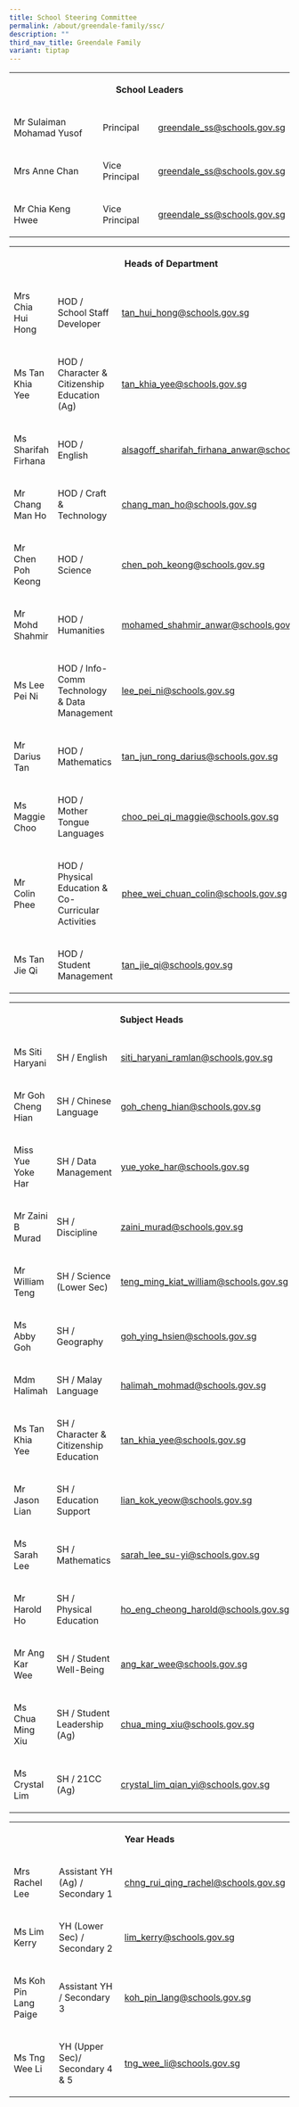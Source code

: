 ```yaml
---
title: School Steering Committee
permalink: /about/greendale-family/ssc/
description: ""
third_nav_title: Greendale Family
variant: tiptap
---
```

<table style="minWidth: 75px">
<colgroup>
<col>
<col>
<col>
</colgroup>
<tbody>
<tr>
<th rowspan="1" colspan="3">
<p>School Leaders</p>
</th>
</tr>
<tr>
<td rowspan="1" colspan="1">
<p>Mr Sulaiman Mohamad Yusof</p>
</td>
<td rowspan="1" colspan="1">
<p>Principal</p>
</td>
<td rowspan="1" colspan="1">
<p><a href="mailto:greendale_ss@schools.gov.sg" rel="noopener noreferrer nofollow" target="_blank">greendale_ss@schools.gov.sg</a>
</p>
</td>
</tr>
<tr>
<td rowspan="1" colspan="1">
<p>Mrs Anne Chan</p>
</td>
<td rowspan="1" colspan="1">
<p>Vice Principal</p>
</td>
<td rowspan="1" colspan="1">
<p><a href="mailto:greendale_ss@schools.gov.sg" rel="noopener noreferrer nofollow" target="_blank">greendale_ss@schools.gov.sg</a>
</p>
</td>
</tr>
<tr>
<td rowspan="1" colspan="1">
<p>Mr Chia Keng Hwee</p>
</td>
<td rowspan="1" colspan="1">
<p>Vice Principal</p>
</td>
<td rowspan="1" colspan="1">
<p><a href="mailto:greendale_ss@schools.gov.sg" rel="noopener noreferrer nofollow" target="_blank">greendale_ss@schools.gov.sg</a>
</p>
</td>
</tr>
</tbody>
</table>
<table style="minWidth: 75px">
<colgroup>
<col>
<col>
<col>
</colgroup>
<tbody>
<tr>
<th rowspan="1" colspan="3">
<p>Heads of Department</p>
</th>
</tr>
<tr>
<td rowspan="1" colspan="1">
<p>Mrs Chia Hui Hong</p>
</td>
<td rowspan="1" colspan="1">
<p>HOD / School Staff Developer</p>
</td>
<td rowspan="1" colspan="1">
<p><a href="mailto:tan_hui_hong@schools.gov.sg" rel="noopener noreferrer nofollow" target="_blank">tan_hui_hong@schools.gov.sg</a>
</p>
</td>
</tr>
<tr>
<td rowspan="1" colspan="1">
<p>Ms Tan Khia Yee</p>
</td>
<td rowspan="1" colspan="1">
<p>HOD / Character &amp; Citizenship Education (Ag)</p>
</td>
<td rowspan="1" colspan="1">
<p><a href="tan_khia_yee@schools.gov.sg" rel="noopener nofollow" target="_blank">tan_khia_yee@schools.gov.sg</a>
</p>
</td>
</tr>
<tr>
<td rowspan="1" colspan="1">
<p>Ms Sharifah Firhana</p>
</td>
<td rowspan="1" colspan="1">
<p>HOD / English</p>
</td>
<td rowspan="1" colspan="1">
<p><a href="mailto:alsagoff_sharifah_firhana_anwar@schools.gov.sg" rel="noopener noreferrer nofollow" target="_blank">alsagoff_sharifah_firhana_anwar@schools.gov.sg</a>
</p>
</td>
</tr>
<tr>
<td rowspan="1" colspan="1">
<p>Mr Chang Man Ho</p>
</td>
<td rowspan="1" colspan="1">
<p>HOD / Craft &amp; Technology</p>
</td>
<td rowspan="1" colspan="1">
<p><a href="mailto:chang_man_ho@schools.gov.sg" rel="noopener noreferrer nofollow" target="_blank">chang_man_ho@schools.gov.sg</a>
</p>
</td>
</tr>
<tr>
<td rowspan="1" colspan="1">
<p>Mr Chen Poh Keong</p>
</td>
<td rowspan="1" colspan="1">
<p>HOD / Science</p>
</td>
<td rowspan="1" colspan="1">
<p><a href="mailto:chen_poh_keong@moe.edu.sg" rel="noopener noreferrer nofollow" target="_blank">chen_poh_keong@schools.gov.sg</a>
</p>
</td>
</tr>
<tr>
<td rowspan="1" colspan="1">
<p>Mr Mohd Shahmir</p>
</td>
<td rowspan="1" colspan="1">
<p>HOD / Humanities</p>
</td>
<td rowspan="1" colspan="1">
<p><a href="mailto:mohamed_shahmir_anwar@schools.gov.sg" rel="noopener noreferrer nofollow" target="_blank">mohamed_shahmir_anwar@schools.gov.sg</a>
</p>
</td>
</tr>
<tr>
<td rowspan="1" colspan="1">
<p>Ms Lee Pei Ni</p>
</td>
<td rowspan="1" colspan="1">
<p>HOD / Info-Comm Technology &amp; Data Management</p>
</td>
<td rowspan="1" colspan="1">
<p><a href="mailto:lee_pei_ni@schools.gov.sg" rel="noopener noreferrer nofollow" target="_blank">lee_pei_ni@schools.gov.sg</a>
</p>
</td>
</tr>
<tr>
<td rowspan="1" colspan="1">
<p>Mr Darius Tan</p>
</td>
<td rowspan="1" colspan="1">
<p>HOD / Mathematics</p>
</td>
<td rowspan="1" colspan="1">
<p><a href="mailto:tan_jun_rong_darius@schools.gov.sg" rel="noopener noreferrer nofollow" target="_blank">tan_jun_rong_darius@schools.gov.sg</a>
</p>
</td>
</tr>
<tr>
<td rowspan="1" colspan="1">
<p>Ms Maggie Choo</p>
</td>
<td rowspan="1" colspan="1">
<p>HOD / Mother Tongue Languages</p>
</td>
<td rowspan="1" colspan="1">
<p><a href="mailto:choo_pei_qi_maggie@schools.gov.sg" rel="noopener noreferrer nofollow" target="_blank">choo_pei_qi_maggie@schools.gov.sg</a>
</p>
</td>
</tr>
<tr>
<td rowspan="1" colspan="1">
<p>Mr Colin Phee</p>
</td>
<td rowspan="1" colspan="1">
<p>HOD / Physical Education &amp; Co-Curricular Activities</p>
</td>
<td rowspan="1" colspan="1">
<p><a href="mailto:phee_wei_chuan_colin@schools.gov.sg" rel="noopener noreferrer nofollow" target="_blank">phee_wei_chuan_colin@schools.gov.sg</a>
</p>
</td>
</tr>
<tr>
<td rowspan="1" colspan="1">
<p>Ms Tan Jie Qi</p>
</td>
<td rowspan="1" colspan="1">
<p>HOD / Student Management</p>
</td>
<td rowspan="1" colspan="1">
<p><a href="mailto:tan_jie_qi@schools.gov.sg" rel="noopener noreferrer nofollow" target="_blank">tan_jie_qi@schools.gov.sg</a>
</p>
</td>
</tr>
</tbody>
</table>
<table style="minWidth: 75px">
<colgroup>
<col>
<col>
<col>
</colgroup>
<tbody>
<tr>
<th rowspan="1" colspan="3">
<p>Subject Heads</p>
</th>
</tr>
<tr>
<td rowspan="1" colspan="1">
<p>Ms Siti Haryani</p>
</td>
<td rowspan="1" colspan="1">
<p>SH / English</p>
</td>
<td rowspan="1" colspan="1">
<p><a href="mailto:siti_haryani_ramlan@schools.gov.sg" rel="noopener noreferrer nofollow" target="_blank">siti_haryani_ramlan@schools.gov.sg</a>
</p>
</td>
</tr>
<tr>
<td rowspan="1" colspan="1">
<p>Mr Goh Cheng Hian</p>
</td>
<td rowspan="1" colspan="1">
<p>SH / Chinese Language</p>
</td>
<td rowspan="1" colspan="1">
<p><a href="mailto:goh_cheng_hian@schools.gov.sg" rel="noopener noreferrer nofollow" target="_blank">goh_cheng_hian@schools.gov.sg</a>
</p>
</td>
</tr>
<tr>
<td rowspan="1" colspan="1">
<p>Miss Yue Yoke Har</p>
</td>
<td rowspan="1" colspan="1">
<p>SH / Data Management</p>
</td>
<td rowspan="1" colspan="1">
<p><a href="mailto:yue_yoke_har@schools.gov.sg" rel="noopener noreferrer nofollow" target="_blank">yue_yoke_har@schools.gov.sg</a>
</p>
</td>
</tr>
<tr>
<td rowspan="1" colspan="1">
<p>Mr Zaini B Murad</p>
</td>
<td rowspan="1" colspan="1">
<p>SH / Discipline</p>
</td>
<td rowspan="1" colspan="1">
<p><a href="mailto:zaini_murad@schools.gov.sg" rel="noopener noreferrer nofollow" target="_blank">zaini_murad@schools.gov.sg</a>
</p>
</td>
</tr>
<tr>
<td rowspan="1" colspan="1">
<p>Mr William Teng</p>
</td>
<td rowspan="1" colspan="1">
<p>SH / Science (Lower Sec)</p>
</td>
<td rowspan="1" colspan="1">
<p><a href="mailto:teng_ming_kiat_william@schools.gov.sg" rel="noopener noreferrer nofollow" target="_blank">teng_ming_kiat_william@schools.gov.sg</a>
</p>
</td>
</tr>
<tr>
<td rowspan="1" colspan="1">
<p>Ms Abby Goh</p>
</td>
<td rowspan="1" colspan="1">
<p>SH / Geography</p>
</td>
<td rowspan="1" colspan="1">
<p><a href="mailto:goh_ying_hsien@schools.gov.sg" rel="noopener noreferrer nofollow" target="_blank">goh_ying_hsien@schools.gov.sg</a>
</p>
</td>
</tr>
<tr>
<td rowspan="1" colspan="1">
<p>Mdm Halimah</p>
</td>
<td rowspan="1" colspan="1">
<p>SH / Malay Language</p>
</td>
<td rowspan="1" colspan="1">
<p><a href="mailto:halimah_mohmad@schools.gov.sg" rel="noopener noreferrer nofollow" target="_blank">halimah_mohmad@schools.gov.sg</a>
</p>
</td>
</tr>
<tr>
<td rowspan="1" colspan="1">
<p>Ms Tan Khia Yee</p>
</td>
<td rowspan="1" colspan="1">
<p>SH / Character &amp; Citizenship Education</p>
</td>
<td rowspan="1" colspan="1">
<p><a href="mailto:tan_khia_yee@schools.gov.sg" rel="noopener noreferrer nofollow" target="_blank">tan_khia_yee@schools.gov.sg</a>
</p>
</td>
</tr>
<tr>
<td rowspan="1" colspan="1">
<p>Mr Jason Lian</p>
</td>
<td rowspan="1" colspan="1">
<p>SH / Education Support</p>
</td>
<td rowspan="1" colspan="1">
<p><a href="mailto:lian_kok_yeow@schools.gov.sg" rel="noopener noreferrer nofollow" target="_blank">lian_kok_yeow@schools.gov.sg</a>
</p>
</td>
</tr>
<tr>
<td rowspan="1" colspan="1">
<p>Ms Sarah Lee</p>
</td>
<td rowspan="1" colspan="1">
<p>SH / Mathematics</p>
</td>
<td rowspan="1" colspan="1">
<p><a href="mailto:sarah_lee_su-yi@schools.gov.sg" rel="noopener noreferrer nofollow" target="_blank">sarah_lee_su-yi@schools.gov.sg</a>
</p>
</td>
</tr>
<tr>
<td rowspan="1" colspan="1">
<p>Mr Harold Ho</p>
</td>
<td rowspan="1" colspan="1">
<p>SH / Physical Education</p>
</td>
<td rowspan="1" colspan="1">
<p><a href="mailto:ho_eng_cheong_harold@schools.gov.sg" rel="noopener noreferrer nofollow" target="_blank">ho_eng_cheong_harold@schools.gov.sg</a>
</p>
</td>
</tr>
<tr>
<td rowspan="1" colspan="1">
<p>Mr Ang Kar Wee</p>
</td>
<td rowspan="1" colspan="1">
<p>SH / Student Well-Being</p>
</td>
<td rowspan="1" colspan="1">
<p><a href="mailto:ang_kar_wee@schools.gov.sg" rel="noopener noreferrer nofollow" target="_blank">ang_kar_wee@schools.gov.sg</a>
</p>
</td>
</tr>
<tr>
<td rowspan="1" colspan="1">
<p>Ms Chua Ming Xiu</p>
</td>
<td rowspan="1" colspan="1">
<p>SH / Student Leadership (Ag)</p>
</td>
<td rowspan="1" colspan="1">
<p><a href="mailto:chua_ming_xiu@schools.gov.sg" rel="noopener noreferrer nofollow" target="_blank">chua_ming_xiu@schools.gov.sg</a>
</p>
</td>
</tr>
<tr>
<td rowspan="1" colspan="1">
<p>Ms Crystal Lim</p>
</td>
<td rowspan="1" colspan="1">
<p>SH / 21CC (Ag)</p>
</td>
<td rowspan="1" colspan="1">
<p><a href="mailto:crystal_lim_qian_yi@schools.gov.sg" rel="noopener noreferrer nofollow" target="_blank">crystal_lim_qian_yi@schools.gov.sg</a>
</p>
</td>
</tr>
</tbody>
</table>
<table style="minWidth: 75px">
<colgroup>
<col>
<col>
<col>
</colgroup>
<tbody>
<tr>
<th rowspan="1" colspan="3">
<p>Year Heads</p>
</th>
</tr>
<tr>
<td rowspan="1" colspan="1">
<p>Mrs Rachel Lee</p>
</td>
<td rowspan="1" colspan="1">
<p>Assistant YH (Ag) / Secondary 1</p>
</td>
<td rowspan="1" colspan="1">
<p><a href="mailto:chng_rui_qing_rachel@schools.gov.sg" rel="noopener noreferrer nofollow" target="_blank">chng_rui_qing_rachel@schools.gov.sg</a>
</p>
</td>
</tr>
<tr>
<td rowspan="1" colspan="1">
<p>Ms Lim Kerry</p>
</td>
<td rowspan="1" colspan="1">
<p>YH (Lower Sec) / Secondary 2</p>
</td>
<td rowspan="1" colspan="1">
<p><a href="mailto:lim_kerry@schools.gov.sg" rel="noopener noreferrer nofollow" target="_blank">lim_kerry@schools.gov.sg</a>
</p>
</td>
</tr>
<tr>
<td rowspan="1" colspan="1">
<p>Ms Koh Pin Lang Paige</p>
</td>
<td rowspan="1" colspan="1">
<p>Assistant YH / Secondary 3</p>
</td>
<td rowspan="1" colspan="1">
<p><a href="mailto:koh_pin_lang@schools.gov.sg" rel="noopener noreferrer nofollow" target="_blank">koh_pin_lang@schools.gov.sg</a>
</p>
</td>
</tr>
<tr>
<td rowspan="1" colspan="1">
<p>Ms Tng Wee Li</p>
</td>
<td rowspan="1" colspan="1">
<p>YH (Upper Sec)/ Secondary 4 &amp; 5</p>
</td>
<td rowspan="1" colspan="1">
<p><a href="mailto:tng_wee_li@schools.gov.sg" rel="noopener noreferrer nofollow" target="_blank">tng_wee_li@schools.gov.sg</a>
</p>
</td>
</tr>
</tbody>
</table>
<p></p>